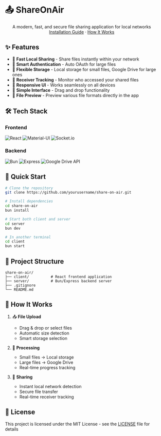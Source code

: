 # 📤 ShareOnAir

<div align="center">
  <p align="center">
    A modern, fast, and secure file sharing application for local networks
    <br />
    <a href="#installation">Installation Guide</a>
    ·
    <a href="#how-it-works">How It Works</a>
  </p>
</div>

## ✨ Features

- 🚀 **Fast Local Sharing** - Share files instantly within your network
- 🔐 **Smart Authentication** - Auto OAuth for large files
- 💾 **Flexible Storage** - Local storage for small files, Google Drive for large ones
- 👥 **Receiver Tracking** - Monitor who accessed your shared files
- 📱 **Responsive UI** - Works seamlessly on all devices
- 🎯 **Simple Interface** - Drag and drop functionality
- 📄 **File Preview** - Preview various file formats directly in the app

## 🛠️ Tech Stack

### Frontend
![React](https://img.shields.io/badge/React-20232A?style=for-the-badge&logo=react&logoColor=61DAFB)
![Material-UI](https://img.shields.io/badge/Material--UI-0081CB?style=for-the-badge&logo=material-ui&logoColor=white)
![Socket.io](https://img.shields.io/badge/Socket.io-010101?style=for-the-badge&logo=socket.io&logoColor=white)

### Backend
![Bun](https://img.shields.io/badge/Bun-000000?style=for-the-badge&logo=bun&logoColor=white)
![Express](https://img.shields.io/badge/Express-000000?style=for-the-badge&logo=express&logoColor=white)
![Google Drive API](https://img.shields.io/badge/Google%20Drive-4285F4?style=for-the-badge&logo=google-drive&logoColor=white)

## 🚀 Quick Start

```bash
# Clone the repository
git clone https://github.com/yourusername/share-on-air.git

# Install dependencies
cd share-on-air
bun install

# Start both client and server
cd server
bun dev

# In another terminal
cd client
bun start
```

## 📁 Project Structure

```plaintext
share-on-air/
├── client/          # React frontend application
├── server/          # Bun/Express backend server
├── .gitignore
└── README.md
```

## 🌟 How It Works

1. 📤 **File Upload**
   - Drag & drop or select files
   - Automatic size detection
   - Smart storage selection

2. 🔄 **Processing**
   - Small files → Local storage
   - Large files → Google Drive
   - Real-time progress tracking

3. 📡 **Sharing**
   - Instant local network detection
   - Secure file transfer
   - Real-time receiver tracking

## 📝 License

This project is licensed under the MIT License - see the [LICENSE](LICENSE) file for details 